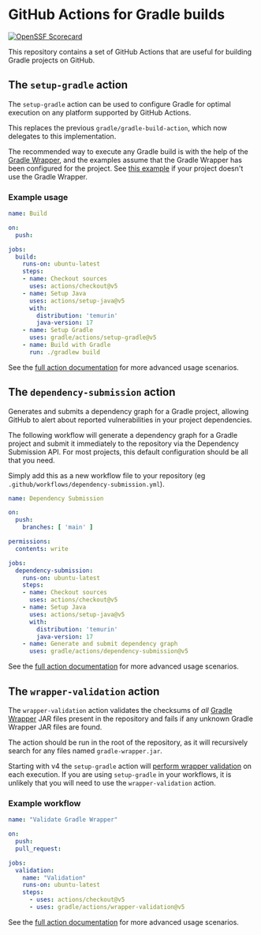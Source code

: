 # GitHub Actions for Gradle builds

[![OpenSSF Scorecard](https://api.scorecard.dev/projects/github.com/gradle/actions/badge)](https://scorecard.dev/viewer/?uri=github.com/gradle/actions)

This repository contains a set of GitHub Actions that are useful for building Gradle projects on GitHub.

## The `setup-gradle` action

The `setup-gradle` action can be used to configure Gradle for optimal execution on any platform supported by GitHub Actions.

This replaces the previous `gradle/gradle-build-action`, which now delegates to this implementation.

The recommended way to execute any Gradle build is with the help of the [Gradle Wrapper](https://docs.gradle.org/current/userguide/gradle_wrapper.html), and the examples assume that the Gradle Wrapper has been configured for the project. See [this example](docs/setup-gradle.md#build-with-a-specific-gradle-version) if your project doesn't use the Gradle Wrapper.

### Example usage

```yaml
name: Build

on:
  push:

jobs:
  build:
    runs-on: ubuntu-latest
    steps:
    - name: Checkout sources
      uses: actions/checkout@v5
    - name: Setup Java
      uses: actions/setup-java@v5
      with:
        distribution: 'temurin'
        java-version: 17
    - name: Setup Gradle
      uses: gradle/actions/setup-gradle@v5
    - name: Build with Gradle
      run: ./gradlew build
```

See the [full action documentation](docs/setup-gradle.md) for more advanced usage scenarios.

## The `dependency-submission` action

Generates and submits a dependency graph for a Gradle project, allowing GitHub to alert about reported vulnerabilities in your project dependencies.

The following workflow will generate a dependency graph for a Gradle project and submit it immediately to the repository via the
Dependency Submission API. For most projects, this default configuration should be all that you need.

Simply add this as a new workflow file to your repository (eg `.github/workflows/dependency-submission.yml`).

```yaml
name: Dependency Submission

on:
  push:
    branches: [ 'main' ]

permissions:
  contents: write

jobs:
  dependency-submission:
    runs-on: ubuntu-latest
    steps:
    - name: Checkout sources
      uses: actions/checkout@v5
    - name: Setup Java
      uses: actions/setup-java@v5
      with:
        distribution: 'temurin'
        java-version: 17
    - name: Generate and submit dependency graph
      uses: gradle/actions/dependency-submission@v5
```

See the [full action documentation](docs/dependency-submission.md) for more advanced usage scenarios.

## The `wrapper-validation` action

The `wrapper-validation` action validates the checksums of _all_ [Gradle Wrapper](https://docs.gradle.org/current/userguide/gradle_wrapper.html) JAR files present in the repository and fails if any unknown Gradle Wrapper JAR files are found.

The action should be run in the root of the repository, as it will recursively search for any files named `gradle-wrapper.jar`.

Starting with v4 the `setup-gradle` action will [perform wrapper validation](docs/setup-gradle.md#gradle-wrapper-validation) on each execution.
If you are using `setup-gradle` in your workflows, it is unlikely that you will need to use the `wrapper-validation` action.

### Example workflow

```yaml
name: "Validate Gradle Wrapper"

on:
  push:
  pull_request:

jobs:
  validation:
    name: "Validation"
    runs-on: ubuntu-latest
    steps:
      - uses: actions/checkout@v5
      - uses: gradle/actions/wrapper-validation@v5
```

See the [full action documentation](docs/wrapper-validation.md) for more advanced usage scenarios.
